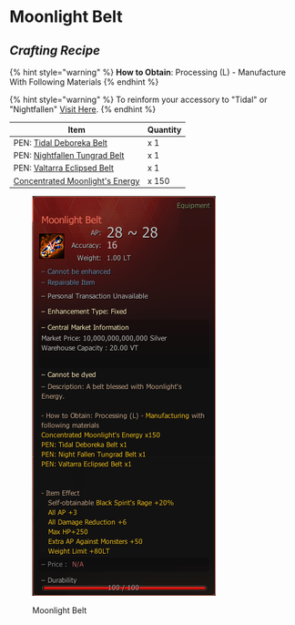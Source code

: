# Moonlight Belt

## _Crafting Recipe_

{% hint style="warning" %}
**How to Obtain**: Processing (L) - Manufacture With Following Materials
{% endhint %}

{% hint style="warning" %}
To reinform your accessory to "Tidal" or "Nightfallen" [Visit Here](../../custom-items/accessory-change-item.md).
{% endhint %}

| Item                                                                                    | Quantity |
| --------------------------------------------------------------------------------------- | -------- |
| PEN: [Tidal Deboreka Belt](https://bdocodex.com/us/item/12277/#5)                       | x 1      |
| PEN: [Nightfallen Tungrad Belt](https://bdocodex.com/us/item/12272/#5)                  | x 1      |
| PEN: [Valtarra Eclipsed Belt](https://bdocodex.com/us/item/12236/#5)                    | x 1      |
| [Concentrated Moonlight's Energy](../../custom-items/concentrated-moonlights-energy.md) | x 150    |

<figure><img src="../../../.gitbook/assets/QQ截图20221102003619.png" alt=""><figcaption><p>Moonlight Belt</p></figcaption></figure>
